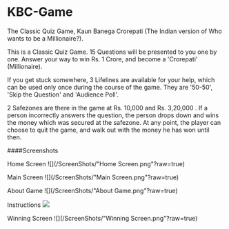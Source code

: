 # KBC-Game
The Classic Quiz Game, Kaun Banega Crorepati (The Indian version of Who wants to be a Millionaire?).

This is a Classic Quiz Game. 15 Questions will be presented to you one by one. Answer your way to win Rs. 1 Crore, and become a 'Crorepati' (Millionaire).

If you get stuck somewhere, 3 Lifelines are available for your help, which can be used only once during the course of the game. They are '50-50', 'Skip the Question' and 'Audience Poll'.

2 Safezones are there in the game at Rs. 10,000 and Rs. 3,20,000 . If a person incorrectly answers the question, the person drops down and wins the money which was secured at the safezone. At any point, the player can choose to quit the game, and walk out with the
money he has won until then.

####Screenshots

Home Screen
![](/ScreenShots/"Home Screen.png"?raw=true)

Main Screen
![](/ScreenShots/"Main Screen.png"?raw=true)

About Game
![](/ScreenShots/"About Game.png"?raw=true)

Instructions
![](/ScreenShots/Instructions.png?raw=true)

Winning Screen
![](/ScreenShots/"Winning Screen.png"?raw=true)
